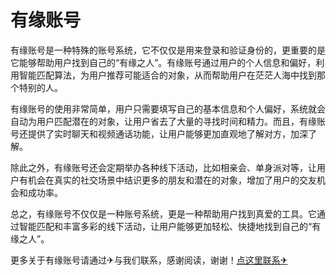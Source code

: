 # 有缘账号

有缘账号是一种特殊的账号系统，它不仅仅是用来登录和验证身份的，更重要的是它能够帮助用户找到自己的“有缘之人”。有缘账号通过用户的个人信息和偏好，利用智能匹配算法，为用户推荐可能适合的对象，从而帮助用户在茫茫人海中找到那个特别的人。

有缘账号的使用非常简单，用户只需要填写自己的基本信息和个人偏好，系统就会自动为用户匹配潜在的对象，让用户省去了大量的寻找时间和精力。而且，有缘账号还提供了实时聊天和视频通话功能，让用户能够更加直观地了解对方，加深了解。

除此之外，有缘账号还会定期举办各种线下活动，比如相亲会、单身派对等，让用户有机会在真实的社交场景中结识更多的朋友和潜在的对象，增加了用户的交友机会和成功率。

总之，有缘账号不仅仅是一种账号系统，更是一种帮助用户找到真爱的工具。它通过智能匹配和丰富多彩的线下活动，让用户能够更加轻松、快捷地找到自己的“有缘之人”。

更多关于有缘账号请通过✈与我们联系，感谢阅读，谢谢！[点这里联系✈](https://cc.k02.cc)